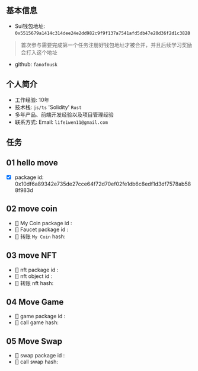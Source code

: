 ## 基本信息
- Sui钱包地址: `0x5515679a1414c314dee24e2dd982c9f9f137a7541afd5db47e20d36f2d1c3828`
> 首次参与需要完成第一个任务注册好钱包地址才被合并，并且后续学习奖励会打入这个地址
- github: `fanofmusk`

## 个人简介
- 工作经验: 10年
- 技术栈: `js/ts` 'Solidity' `Rust`
- 多年产品、前端开发经验以及项目管理经验
- 联系方式: Email: `lifeiwen11@gmail.com` 

## 任务

##   01 hello move  
- [x] package id: 0x10df6a89342e735de27cce64f72d70ef02fe1db6c8edf1d3df7578ab588f983d

##   02 move coin
- [] My Coin package id :  
- [] Faucet package id : 
- [] 转账 `My Coin` hash: 

##   03 move NFT
- [] nft package id : 
- [] nft object id : 
- [] 转账 nft  hash: 

##   04 Move Game
- [] game package id :
- [] call game hash:

##   05 Move Swap
- [] swap package id :
- [] call swap hash:
